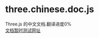 # three.chinese.doc.js
Three.js 的中文文档.翻译进度0%<br>
<a href="http://115.28.165.7:3001/" target="_blank">文档暂时测试网址</a><br>

